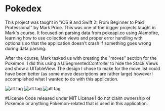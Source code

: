 # Pokedex
This project was taught in "iOS 9 and Swift 2: From Beginner to Paid Professional" by Mark Price. This was one of the bigger projects taught in Mark's course.
 It focused on parsing data from pokeapi.co using Alamofire, learning how to use collection views and proper error handling with optionals so that the application doesn't crash if something goes wrong during data parsing.

After the course, Mark tasked us with creating the "moves" section for the Pokemon.
I did this using a UISegmentedController to hide the Stack Views and show a UITableView.
The design I chose to make for the move list could have been better (as some move descriptions are rather large) however I accomplished what I wanted to do with this application. 

![alt tag](https://dl.dropboxusercontent.com/u/7493886/IOS%20Projects/Pokedex/MainScreen.png)
![alt tag](https://dl.dropboxusercontent.com/u/7493886/IOS%20Projects/Pokedex/Bio.png)
![alt tag](https://dl.dropboxusercontent.com/u/7493886/IOS%20Projects/Pokedex/Moves.png)

#License
Code released under MIT License
I do not claim ownership of Pokemon or anything Pokemon-related that is used in this application.

